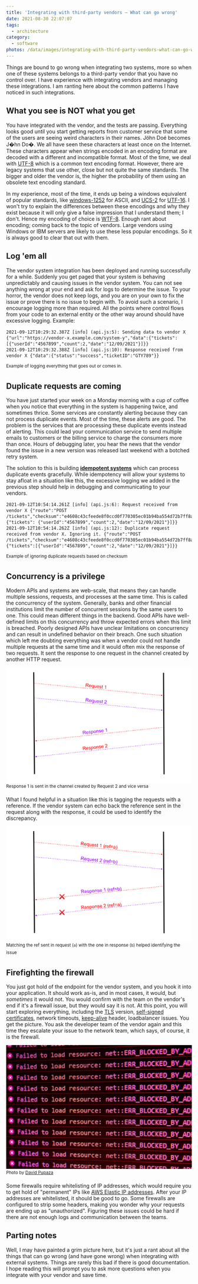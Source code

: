 ```yaml
---
title: 'Integrating with third-party vendors – What can go wrong'
date: 2021-08-30 22:07:07
tags:
  - architecture
category:
  - software
photos: /data/images/integrating-with-third-party-vendors-what-can-go-wrong/cover.jpg
---
```


Things are bound to go wrong when integrating two systems, more so when one of these systems belongs to a third-party vendor that you have no control over. I have experience with integrating vendors and managing these integrations. I am ranting here about the common patterns I have noticed in such integrations.

## What you see is NOT what you get
You have integrated with the vendor, and the tests are passing. Everything looks good until you start getting reports from customer service that some of the users are seeing weird characters in their names. Jöhn Doé becomes J�hn Do�. We all have seen these characters at least once on the Internet. These characters appear when strings encoded in an encoding format are decoded with a different and incompatible format. Most of the time, we deal with [UTF-8][utf8-wiki] which is a common text encoding format. However, there are legacy systems that use other, close but not quite the same standards. The bigger and older the vendor is, the higher the probability of them using an obsolete text encoding standard.

In my experience, most of the time, it ends up being a windows equivalent of popular standards, like [windows-1252][windows1252-wiki] for ASCII, and [UCS-2][ucs2-link] for [UTF-16][utf16-wiki]. I won't try to explain the differences between these encodings and why they exist because it will only give a false impression that I understand them; I don't. Hence my encoding of choice is [WTF-8][wtf8-link]. Enough rant about encoding; coming back to the topic of vendors. Large vendors using Windows or IBM servers are likely to use these less popular encodings. So it is always good to clear that out with them.

## Log 'em all
The vendor system integration has been deployed and running successfully for a while. Suddenly you get paged that your system is behaving unpredictably and causing issues in the vendor system. You can not see anything wrong at your end and ask for logs to determine the issue. To your horror, the vendor does not keep logs, and you are on your own to fix the issue or prove there is no issue to begin with. To avoid such a scenario, I encourage logging more than required. All the points where control flows from your code to an external entity or the other way around should have excessive logging. Example:
```
2021-09-12T10:29:32.387Z [info] (api.js:5): Sending data to vendor X {"url":"https://vendor-x.example.com/system-y","data":{"tickets":[{"userId":"4567899","count":2,"date":"12/09/2021"}]}}
2021-09-12T10:29:32.388Z [info] (api.js:10): Response received from vendor X {"data":{"status":"success","ticketID":"GTY789"}}
```
<sup>Example of logging everything that goes out or comes in.</sup>

## Duplicate requests are coming
You have just started your week on a Monday morning with a cup of coffee when you notice that everything in the system is happening twice, and sometimes thrice. Some services are constantly alerting because they can not process duplicate events. Most of the time, these alerts are good. The problem is the services that are processing these duplicate events instead of alerting. This could lead your communication service to send multiple emails to customers or the billing service to charge the consumers more than once. Hours of debugging later, you hear the news that the vendor found the issue in a new version was released last weekend with a botched retry system.

The solution to this is building **[idempotent systems][idempotent-link]** which can process duplicate events gracefully. While idempotency will allow your systems to stay afloat in a situation like this, the excessive logging we added in the previous step should help in debugging and communicating to your vendors.
```
2021-09-12T10:54:14.261Z [info] (api.js:6): Request received from vendor X {"route":"POST /tickets","checksum":"e4608c43cfeede8f0ccd0f770305ec01b94ba554d72b7ff8a6e659bfdf6727a9","data":{"tickets": {"userId":"4567899","count":2,"date":"12/09/2021"}]}}
2021-09-12T10:54:14.262Z [info] (api.js:12): Duplicate request received from vendor X. Ignoring it. {"route":"POST /tickets","checksum":"e4608c43cfeede8f0ccd0f770305ec01b94ba554d72b7ff8a6e659bfdf6727a9","data":{"tickets":[{"userId":"4567899","count":2,"date":"12/09/2021"}]}}
```
<sup>Example of ignoring duplicate requests based on checksum</sup>

## Concurrency is a privilege
Modern APIs and systems are web-scale, that means they can handle multiple sessions, requests, and processes at the same time. This is called the concurrency of the system. Generally, banks and other financial institutions limit the number of concurrent sessions by the same users to one. This could mean different things in the backend. Good APIs have well-defined limits on this concurrency and throw expected errors when this limit is breached. Poorly designed APIs have unclear limitations on concurrency and can result in undefined behavior on their breach.
One such situation which left me doubting everything was when a vendor could not handle multiple requests at the same time and it would often mix the response of two requests. It sent the response to one request in the channel created by another HTTP request.

!['Diagram showing mixed request and response'][mixed-requests-image]
<sup>Response 1 is sent in the channel created by Request 2 and vice versa</sup>

What I found helpful in a situation like this is tagging the requests with a reference. If the vendor system can echo back the reference sent in the request along with the response, it could be used to identify the discrepancy.

!['Diagram showing tagged request and response'][tagged-requests-image]
<sup>Matching the ref sent in request (`a`) with the one in response (`b`) helped identifying the issue</sup>

## Firefighting the firewall
You just got hold of the endpoint for the vendor system, and you hook it into your application. It should work as-is, and in most cases, it would, but _sometimes_ it would not. You would confirm with the team on the vendor's end if it's a firewall issue, but they would say it is not. At this point, you will start exploring everything, including the [TLS][tls-wiki] version, [self-signed certificates][self-signed-certificate-wiki], network timeouts, [keep-alive][keep-alive-link] header, loadbalancer issues. You get the picture. You ask the developer team of the vendor again and this time they escalate your issue to the network team, which says, of course, it is the firewall.

!['Request blocked Error'][request-blocked-error-image]
<sup>Photo by [David Pupaza](https://unsplash.com/@dav420)</a></sup>

Some firewalls require whitelisting of IP addresses, which would require you to get hold of "permanent" IPs like [AWS Elastic IP addresses][aws-elastic-ip-link]. After your IP addresses are whitelisted, it should be good to go. Some firewalls are configured to strip some headers, making you wonder why your requests are ending up as "unauthorized". Figuring these issues could be hard if there are not enough logs and communication between the teams.


## Parting notes
Well, I may have painted a grim picture here, but it's just a rant about all the things that can go wrong (and have gone wrong) when integrating with external systems. Things are rarely this bad if there is good documentation. I hope reading this will prompt you to ask more questions when you integrate with your vendor and save time.


[mixed-requests-image]: /data/images/integrating-with-third-party-vendors-what-can-go-wrong/mixed-requests.png
[tagged-requests-image]: /data/images/integrating-with-third-party-vendors-what-can-go-wrong/tagged-requests.png
[request-blocked-error-image]: /data/images/integrating-with-third-party-vendors-what-can-go-wrong/request-blocked-error.jpg
[windows1252-wiki]: https://en.wikipedia.org/wiki/Windows-1252
[utf8-wiki]: https://en.wikipedia.org/wiki/UTF-8
[ucs2-link]: https://www.ibm.com/docs/en/i/7.4?topic=unicode-ucs-2-its-relationship-utf-16
[utf16-wiki]: https://en.wikipedia.org/wiki/UTF-16
[wtf8-link]: https://simonsapin.github.io/wtf-8/
[idempotent-link]: https://developer.mozilla.org/en-US/docs/Glossary/Idempotent
[tls-wiki]: https://en.wikipedia.org/wiki/Transport_Layer_Security
[self-signed-certificate-wiki]: https://en.wikipedia.org/wiki/Self-signed_certificate
[keep-alive-link]: https://developer.mozilla.org/en-US/docs/Web/HTTP/Headers/Keep-Alive
[aws-elastic-ip-link]: https://docs.aws.amazon.com/AWSEC2/latest/UserGuide/elastic-ip-addresses-eip.html